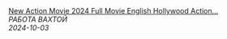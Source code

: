 <!--2024-10-03 12:41:58-->
<div class="yb">
  <a class="nodecor" href="/posts.html?rabota/new_action_movie_2024_full_movie_english_hollywood_action_movies_2024">
    <img class="preview" data-videoid="F_dH4HcIDVE" src="https://i3.ytimg.com/vi/F_dH4HcIDVE/hqdefault.jpg" align="middle" alt="">
  </a>
  <div class="inlbl text">
    <a class="nodecor" href="/posts.html?rabota/new_action_movie_2024_full_movie_english_hollywood_action_movies_2024">New Action Movie 2024 Full Movie English Hollywood Action...</a><br>
    <i class="smaller2">РАБОТА ВАХТОЙ</i><br>
    <i class="smaller3">2024-10-03</i>
  </div>
</div>
